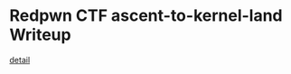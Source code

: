 # Redpwn CTF ascent-to-kernel-land Writeup

[detail](https://jackgrence.github.io/Redpwn-CTF-2019-ascent-to-kernel-land-Writeup/)
